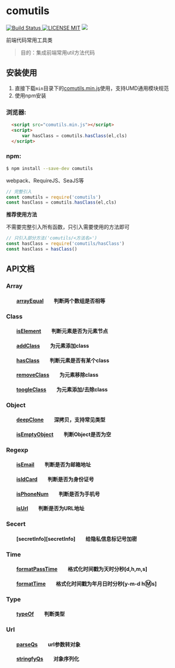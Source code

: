 # comutils

[![Build Status](https://img.shields.io/appveyor/ci/gruntjs/grunt/master.svg) ![LICENSE MIT](https://img.shields.io/npm/l/express.svg)](https://www.npmjs.com/package/comutils) ![](https://img.shields.io/npm/v/comutils.svg)

 
前端代码常用工具类  

> 目的：集成前端常用util方法代码

## 安装使用

1. 直接下载`min`目录下的[comutils.min.js](https://github.com/chenxuan0000/comutils/blob/master/build/comutils.min.js)使用，支持UMD通用模块规范  
2. 使用npm安装

### 浏览器:
``` html
  <script src="comutils.min.js"></script>
  <script>
      var hasClass = comutils.hasClass(el,cls)
  </script>
```

### npm:
``` bash
$ npm install --save-dev comutils
```

webpack、RequireJS、SeaJS等

``` javascript
// 完整引入
const comutils = require('comutils')
const hasClass = comutils.hasClass(el,cls)
```

**推荐使用方法**  

不需要完整引入所有函数，只引入需要使用的方法即可
``` javascript
// 只引入部分方法('comutils/<方法名>')
const hasClass = require('comutils/hasClass')
const hasClass = hasClass()
```
## API文档
### Array  
#### &emsp;&emsp;[arrayEqual][arrayEqual]&emsp;&emsp;判断两个数组是否相等 

### Class
#### &emsp;&emsp;[isElement][addClass]&emsp;&emsp;判断元素是否为元素节点  
#### &emsp;&emsp;[addClass][addClass]&emsp;&emsp;为元素添加class  
#### &emsp;&emsp;[hasClass][hasClass]&emsp;&emsp;判断元素是否有某个class  
#### &emsp;&emsp;[removeClass][removeClass]&emsp;&emsp;为元素移除class  
#### &emsp;&emsp;[toogleClass][toogleClass]&emsp;&emsp;为元素添加/去除class  

### Object  
#### &emsp;&emsp;[deepClone][deepClone]&emsp;&emsp;深拷贝，支持常见类型
#### &emsp;&emsp;[isEmptyObject][isEmptyObject]&emsp;&emsp;判断Object是否为空

### Regexp  
#### &emsp;&emsp;[isEmail][isEmail]&emsp;&emsp;判断是否为邮箱地址 
#### &emsp;&emsp;[isIdCard][isIdCard]&emsp;&emsp;判断是否为身份证号
#### &emsp;&emsp;[isPhoneNum][isPhoneNum]&emsp;&emsp;判断是否为手机号  
#### &emsp;&emsp;[isUrl][isUrl]&emsp;&emsp;判断是否为URL地址

### Secert
#### &emsp;&emsp;[secretInfo][secretInfo]&emsp;&emsp;给隐私信息标记号加密

### Time  
#### &emsp;&emsp;[formatPassTime][formatPassTime]&emsp;&emsp;格式化时间戳为天时分秒[d,h,m,s]
#### &emsp;&emsp;[formatTime][formatTime]&emsp;&emsp;格式化时间戳为年月日时分秒[y-m-d h:m:s]

### Type
#### &emsp;&emsp;[typeOf][typeOf]&emsp;&emsp;判断类型

### Url
#### &emsp;&emsp;[parseQs][parseQs]&emsp;&emsp;url参数转对象
#### &emsp;&emsp;[stringfyQs][stringfyQs]&emsp;&emsp;对象序列化

[arrayEqual]:https://github.com/chenxuan0000/comutils/blob/master/src/array/arrayEqual.js
[secertInfo]:https://github.com/chenxuan0000/comutils/blob/master/src/secret/secretInfo.js
[typeOf]:https://github.com/chenxuan0000/comutils/blob/master/src/type/typeOf.js
[addClass]:https://github.com/chenxuan0000/comutils/blob/master/src/class/addClass.js
[hasClass]:https://github.com/chenxuan0000/comutils/blob/master/src/class/hasClass.js
[removeClass]:https://github.com/chenxuan0000/comutils/blob/master/src/class/removeClass.js
[isElement]:https://github.com/chenxuan0000/comutils/blob/master/src/class/isElement.js
[toogleClass]:https://github.com/chenxuan0000/comutils/blob/master/src/class/toogleClass.js
[deepClone]:https://github.com/chenxuan0000/comutils/blob/master/src/object/deepClone.js
[isEmptyObject]:https://github.com/chenxuan0000/comutils/blob/master/src/object/isEmptyObject.js
[isEmail]:https://github.com/chenxuan0000/comutils/blob/master/src/regexp/isEmail.js
[isIdCard]:https://github.com/chenxuan0000/comutils/blob/master/src/regexp/isIdCard.js
[isPhoneNum]:https://github.com/chenxuan0000/comutils/blob/master/src/regexp/isPhoneNum.js
[isUrl]:https://github.com/chenxuan0000/comutils/blob/master/src/regexp/isUrl.js
[formatPassTime]:https://github.com/chenxuan0000/comutils/blob/master/src/time/formatPassTime.js
[formatTime]:https://github.com/chenxuan0000/comutils/blob/master/src/time/formatTime.js
[parseQs]:https://github.com/chenxuan0000/comutils/blob/master/src/url/parseQueryString.js
[stringfyQs]:https://github.com/chenxuan0000/comutils/blob/master/src/url/stringfyQueryString.js
